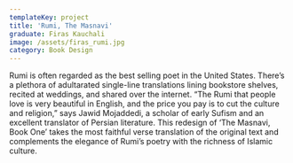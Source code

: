 ```yaml
---
templateKey: project
title: 'Rumi, The Masnavi'
graduate: Firas Kauchali
image: /assets/firas_rumi.jpg
category: Book Design
---
```

Rumi is often regarded as the best selling poet in the United States. There’s a plethora of adultarated single-line translations lining bookstore shelves, recited at weddings, and shared over the internet. “The Rumi that people love is very beautiful in English, and the price you pay is to cut the culture and religion,” says Jawid Mojaddedi, a scholar of early Sufism and an excellent translator of Persian literature. This redesign of ‘The Masnavi, Book One’ takes the most faithful verse translation of the original text and complements the elegance of Rumi’s poetry with the richness of Islamic culture.
